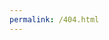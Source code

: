 ```yaml
---
permalink: /404.html
---
```


<script type="text/javascript">
  const {location: l, location: {pathname}} = window
  const index = pathname.lastIndexOf('/')
  const search = l.search.slice(1)

  l.replace(
    l.protocol + '//' + l.host + pathname.slice(0, index) + '?' +
    // pathname.slice(index) +  // `pathname` in search string
    // ((search.length && search[0] !== '/') ? '&' : '') +  // concat `search`
    search + l.hash
  );
</script>
